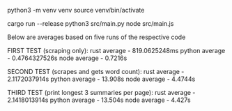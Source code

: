 python3 -m venv venv
source venv/bin/activate


cargo run --release
python3 src/main.py
node src/main.js

Below are averages based on five runs of the respective code

FIRST TEST (scraping only):
rust average - 819.0625248ms
python average - 0.4764327526s
node average - 0.7216s

SECOND TEST (scrapes and gets word count):
rust average - 2.1172037914s
python average - 13.908s
node average - 4.4744s

THIRD TEST (print longest 3 summaries per page):
rust average - 2.1418013914s
python average - 13.504s
node average - 4.427s

